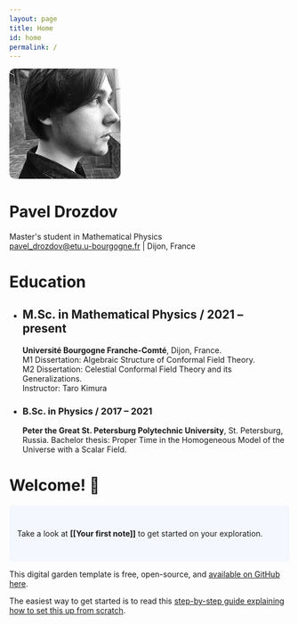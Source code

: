 ```yaml
---
layout: page
title: Home 
id: home
permalink: /
---
```

<p align="center"> 

<img src="https://raw.githubusercontent.com/senseofeternity/drozdov/master/_pages/image-2.png" alt="photo" width="200"/> <br>


# Pavel Drozdov <br>

Master's student in Mathematical Physics <br>
[pavel_drozdov@etu.u-bourgogne.fr](mailto:pavel_drozdov@etu.u-bourgogne.fr) | Dijon, France

</p>

# Education 
- ## M.Sc. in Mathematical Physics / 2021 – present
	**Université Bourgogne Franche-Comté**, Dijon, France. <br>
	M1 Dissertation: Algebraic Structure of Conformal Field Theory. <br>
	M2 Dissertation: Celestial Conformal Field Theory and its Generalizations.<br>
	Instructor: Taro Kimura
* ### B.Sc. in Physics / 2017 – 2021
	**Peter the Great St. Petersburg Polytechnic University**, St. Petersburg, Russia.
	Bachelor thesis: Proper Time in the Homogeneous Model of the Universe with a Scalar Field.


# Welcome! 🌱

<p style="padding: 3em 1em; background: #f5f7ff; border-radius: 4px;">
  Take a look at <span style="font-weight: bold">[[Your first note]]</span> to get started on your exploration.
</p>





This digital garden template is free, open-source, and [available on GitHub here](https://github.com/maximevaillancourt/digital-garden-jekyll-template).

The easiest way to get started is to read this [step-by-step guide explaining how to set this up from scratch](https://maximevaillancourt.com/blog/setting-up-your-own-digital-garden-with-jekyll).

<style>
  .wrapper {
    max-width: 46em;
  }
</style>
